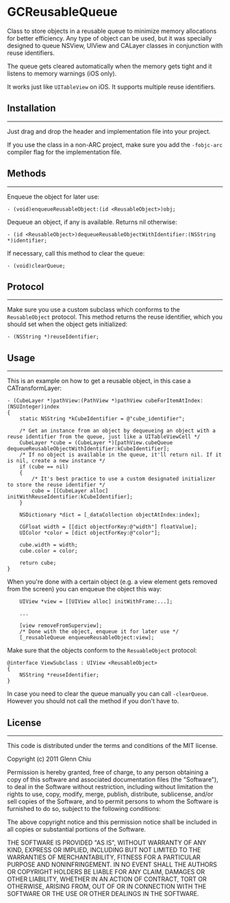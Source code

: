 GCReusableQueue
===============

Class to store objects in a reusable queue to minimize memory allocations for better efficiency. Any type of object can be used, but it was specially designed to queue NSView, UIView and CALayer classes in conjunction with reuse identifiers.

The queue gets cleared automatically when the memory gets tight and it listens to memory warnings (iOS only).

It works just like `UITableView` on iOS. It supports multiple reuse identifiers.

Installation
------------
------------

Just drag and drop the header and implementation file into your project.

If you use the class in a non-ARC project, make sure you add the `-fobjc-arc` compiler flag for the implementation file.

Methods
-------
-------

Enqueue the object for later use:

    - (void)enqueueReusableObject:(id <ReusableObject>)obj;

Dequeue an object, if any is available. Returns nil otherwise:

    - (id <ReusableObject>)dequeueReusableObjectWithIdentifier:(NSString *)identifier;

If necessary, call this method to clear the queue:

    - (void)clearQueue;

Protocol
--------
--------

Make sure you use a custom subclass which conforms to the `ReusableObject` protocol. This method returns the reuse identifier, which you should set when the object gets initialized:

    - (NSString *)reuseIdentifier;

Usage
-----
-----

This is an example on how to get a reusable object, in this case a CATransformLayer:

    - (CubeLayer *)pathView:(PathView *)pathView cubeForItemAtIndex:(NSUInteger)index
    {
    	static NSString *kCubeIdentifier = @"cube_identifier";
    	
        /* Get an instance from an object by dequeueing an object with a reuse identifier from the queue, just like a UITableViewCell */
    	CubeLayer *cube = (CubeLayer *)[pathView.cubeQueue dequeueReusableObjectWithIdentifier:kCubeIdentifier];
        /* If no object is available in the queue, it'll return nil. If it is nil, create a new instance */
    	if (cube == nil)
    	{
            /* It's best practice to use a custom designated initializer to store the reuse identifier */
	        cube = [[CubeLayer alloc] initWithReuseIdentifier:kCubeIdentifier];
    	}
    	
    	NSDictionary *dict = [_dataCollection objectAtIndex:index];
    	
    	CGFloat width = [[dict objectForKey:@"width"] floatValue];
    	UIColor *color = [dict objectForKey:@"color"];
    	
    	cube.width = width;
    	cube.color = color;
    	
    	return cube;
    }

When you're done with a certain object (e.g. a view element gets removed from the screen) you can enqueue the object this way:

        UIView *view = [[UIView alloc] initWithFrame:...];
        
        ...
        
        [view removeFromSuperview];
        /* Done with the object, enqueue it for later use */
        [_reusableQueue enqueueReusableObject:view];

Make sure that the objects conform to the `ResuableObject` protocol:

    @interface ViewSubclass : UIView <ReusableObject>  
    {  
        NSString *reuseIdentifier;  
    }

In case you need to clear the queue manually you can call `-clearQueue`. However you should not call the method if you don't have to.

License
-------
-------

This code is distributed under the terms and conditions of the MIT license. 

Copyright (c) 2011 Glenn Chiu

Permission is hereby granted, free of charge, to any person obtaining a copy
of this software and associated documentation files (the "Software"), to deal
in the Software without restriction, including without limitation the rights
to use, copy, modify, merge, publish, distribute, sublicense, and/or sell
copies of the Software, and to permit persons to whom the Software is
furnished to do so, subject to the following conditions:

The above copyright notice and this permission notice shall be included in
all copies or substantial portions of the Software.

THE SOFTWARE IS PROVIDED "AS IS", WITHOUT WARRANTY OF ANY KIND, EXPRESS OR
IMPLIED, INCLUDING BUT NOT LIMITED TO THE WARRANTIES OF MERCHANTABILITY,
FITNESS FOR A PARTICULAR PURPOSE AND NONINFRINGEMENT. IN NO EVENT SHALL THE
AUTHORS OR COPYRIGHT HOLDERS BE LIABLE FOR ANY CLAIM, DAMAGES OR OTHER
LIABILITY, WHETHER IN AN ACTION OF CONTRACT, TORT OR OTHERWISE, ARISING FROM,
OUT OF OR IN CONNECTION WITH THE SOFTWARE OR THE USE OR OTHER DEALINGS IN
THE SOFTWARE.
